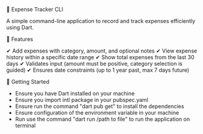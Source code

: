 📌 Expense Tracker CLI

A simple command-line application to record and track expenses efficiently using Dart.

📖 Features

✔ Add expenses with category, amount, and optional notes
✔ View expense history within a specific date range
✔ Show total expenses from the last 30 days
✔ Validates input (amount must be positive, category selection is guided)
✔ Ensures date constraints (up to 1 year past, max 7 days future)

🚀 Getting Started

- Ensure you have Dart installed on your machine
- Ensure you import intl package in your pubspec.yaml
- Ensure run the command "dart pub get" to install the dependencies
- Ensure configuration of the environment variable in your machine
- Run use the command "dart run /path to file" to run the application on terminal